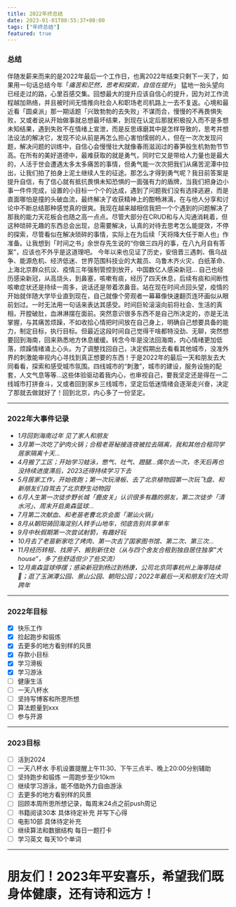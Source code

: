 ```yaml
---
title: 2022年终总结
date: 2023-01-01T00:55:37+08:00
tags: ["年终总结"]
featured: true
---
```


### 总结

伴随发薪来而来的是2022年最后一个工作日，也离2022年结束只剩下一天了，如果用一句话总结今年「*痛苦和茫然，思考和探索，自信在提升*」
猛地一抬头望向已经走过的路，心里百感交集。回想最大的提升应该自信心的提升，因为对工作流程越加熟络，并且被时间无情推向社会人和职场老司机路上一去不复返。心境和最近看「圆桌派」那一期话题「兴致勃勃的去失败」不谋而合，慢慢的不再畏惧失败，又或者说从开始做事就总想最坏结果，到现在认定后那就积极投入而不是多想未知结果，遇到失败不在情绪上宣泄，而是反思琢磨其中是怎样导致的，思考并想法设法的解决它，发现不论从前是再怎么担心害怕懦弱的人，但在一次次发现问题，解决问题的训练中，自信心会慢慢壮大就像春雨滋润过的春笋般生机勃勃节节高。在所有的美好道德中，最难获取的就是勇气，同时它又是带给人力量也是最大的，人活于世会遭遇太多太多痛苦的事情，但勇气能一次次把我们从痛苦泥潭中拉出，让我们拍了拍身上泥土继续人生的征途。那怎么才得到勇气呢？我目前答案是提升自信，有了信心就有抵抗畏惧未知恐惧的一面强有力的盾牌，当我们把身边小事一件件完成，设置的小目标一个个的达成，遇到了问题我们没有选择逃避，而是直面哪怕是撞的头破血流，最终解决了收获精神上的酣畅淋漓，在与他人分享和讨论中不断总结那种感觉真的很爽。我现在越来越相信我把一个个遇到的问题解决了那我的能力天花板会也随之高一点点。尽管大部分在CRUD和与人沟通消耗着，但这种琐碎无趣的东西总会出现，总需要解决，认真的对待去思考怎么能提效，不停的探索，尽管看似在解决琐碎的事情，实际上在为后续「天将降大任于斯人也」作准备。让我想到「时间之书」余世存先生说的“你做三四月的事，在八九月自有答案”，应该也不外乎是这道理吧。
今年以来也见证了历史，安倍晋三遇刺、俄乌战争、能源危机、经济低迷、世界范围科技业的大裁员、乌鲁木齐火灾、白纸革命、上海北京群众抗议、疫情三年强制管控到放开，中国数亿人感染新冠... 自己也经历感染新冠，从高烧头，到鼻塞，咳嗽有痰，经历了四天休息，后续有痰和间断性咳嗽症状还是持续一周多，说话还是带着浓鼻音。站在现在时间点回头望，疫情的开始就伴随大学毕业直到现在，自己就像个旁观者一幕幕像快速翻页连环画似从眼前划过。一时无法用一句话来表达其感受。时间巨轮滚滚向前将社会、生活的真相，开膛破肚，血淋淋摆在面前。突然意识很多东西不是自己所决定的，亦是无法掌握，与其痛苦烦躁，不如收拾心情把时间放在自己身上，明确自己想要具备的能力，制定目标，执行目标。但最近这段时间自己觉得干啥都特没劲、无聊，突然想要回到海南，回来熟悉地方休息缓缓。转念今年是没法回海南，内心情绪更加低落，烦躁情绪涌上心头。为了调整找回自己，决定假期出去看看其他城市，没准外界的刺激能审视内心寻找到真正想要的东西！于是2022年的最后一天和朋友去大同看看，探索和感受城市氛围。四线城市的“刺激”，城市的建设，服务设施的配套，人文气息等等…这些体验驱动着我内心，也审视自己，要我坚定还是得在一二线城市打拼奋斗，又或者回到家乡三线城市，坚定后低迷情绪会逐渐走兴奋，决定了那就去做就好了！回到北京，内心多了一份坚定。

---

### 2022年大事件记录
- *1月回到海南过年 见了家人和朋友*
- *3月第一次吃了驴肉火锅；合租老哥秘接连夜被拉去隔离，我和其他合租同学居家隔离十天…*
- *4月搬了工区；开始学习蛙泳，憋气、吐气、蹬腿…偶尔去一次，冬天后再也没持续进度滞后，2023还得持续学习下去*
- *5月居家工作，开始夜跑；第一次玩滑板、去了北京植物园第一次玩飞盘、和新朋友们自驾去了北京野生动物园*
- *6月人生第一次徒步野长城「鹿皮关」认识很多有趣的朋友，第二次徒步「清水河」、周末开启奥森篮球…*
- *7月第二次献血、和老苗老曹北京会面「潮汕火锅」*
- *8月从朝阳骑回海淀别人转手山地车，彻底告别共享单车*
- *9月中秋假期第一次尝试射箭，有趣好玩*
- *10月去了老苗新家吃了烤肉、第一次去了国家图书馆、第二次、第三次…* 
- *11月经历转租、找房子、搬到新住处（从与四个舍友合租到独自居住独享”大house”，多了些舒适但少了些交流）*
- *12月奥森篮球停摆；感染新冠到杨过到杨康，公司北京同事杭州上海等陆续🐑；逛了玉渊潭公园、景山公园、朝阳公园；2022年最后一天和朋友们在大同跨年*

---

### 2022年目标
- [x] 快乐工作 
- [x] 捡起跑步和锻炼
- [x] 去更多的地方看别样的风景
- [x] 存款小目标
- [x] 学习滑板
- [x] 学习游泳 
- [ ] 健康生活
- [ ] 一天八杯水
- [ ] 坚持写博客和所思所想
- [ ] 算法题量到xxx
- [ ] 参与开源

---

### 2023目标
- [ ] 活到2024
- [ ] 一天八杯水 手机设置提醒上午11:30、下午三点半、晚上20:00分别辅助
- [ ] 坚持跑步和锻炼 一周跑步至少10km
- [ ] 继续学习游泳，能不借助外力自由游泳
- [ ] 去更多的地方看别样的风景
- [ ] 回顾本周所思所想记录，每周末24点之前push周记
- [ ] 书籍阅读30本 具体待定补充 并写下心得 
- [ ] 电影10部  具体待定补充
- [ ] 继续算法和数据结构 每日一题打卡
- [ ] 学习英文 每天10个单词

---

# 朋友们！2023年平安喜乐，希望我们既身体健康，还有诗和远方！
